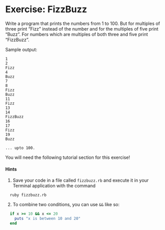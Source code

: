 # Exercise: FizzBuzz

Write a program that prints the numbers from 1 to 100. But for multiples of three print “Fizz” instead of the number and for the multiples of five print “Buzz”. For numbers which are multiples of both three and five print “FizzBuzz”.

Sample output:

```
1
2
Fizz
4
Buzz
7
8
Fizz
Buzz
11
Fizz
13
14
FizzBuzz
16
17
Fizz
19
Buzz

... upto 100.
```

You will need the following tutorial section for this exercise!

#### Hints

1. Save your code in a file called `fizzbuzz.rb` and execute it in your Terminal application with the command

  ```
    ruby fizzbuzz.rb
  ```



2. To combine two conditions, you can use `&&` like so:
  ```Ruby
    if x >= 10 && x <= 20
      puts "x is between 10 and 20"
    end
  ```
